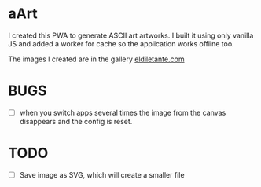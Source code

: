 # aArt

I created this PWA to generate ASCII art artworks. I built it using only vanilla JS and added a worker for cache so the application works offline too.

The images I created are in the gallery [eldiletante.com](https://www.eldiletante.com)

# BUGS

- [ ] when you switch apps several times the image from the canvas disappears and the config is reset. 

# TODO

- [ ] Save image as SVG, which will create a smaller file 
